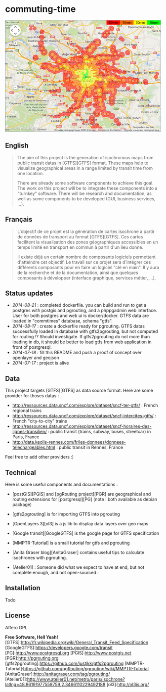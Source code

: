 commuting-time
==============

![Isochrone map from Atelier01](/atelier01-screenshot.png?raw=true)

English
-------

> The aim of this project is the generation of isochronous maps from public transit datas in [GTFS][GTFS] format.
> These maps help to visualize geographical areas in a range limited by transit time from one location.
> 
> There are already some software components to achieve this goal.
> The work on this project will be to integrate these components into a "turnkey" software.
> There will be research and documentation, as well as some components to be developed (GUI, business services, ...).

Français
--------
> L'objectif de ce projet est la génération de cartes isochrone à partir de données de transport au format [GTFS][GTFS].
> Ces cartes facilitent la visualisation des zones géographiques accessibles en un temps limité en transport en commun à partir d'un lieu donné.
> 
> Il existe déjà un certain nombre de composants logiciels permettant d'atteindre cet objectif.
> Le travail sur ce projet sera d'intégrer ces différents composants pour en faire un logiciel "clé en main".
> Il y aura de la recherche et de la documentation, ainsi que quelques composants à développer (interface graphique, services métier, ...).

Status updates
--------------
- *2014-08-21* : completed dockerfile. you can build and run to get a postgres with postgis and pgrouting, and a phppgadmin web interface. User for both postgres and web ui is docker/docker. GTFS data are loaded in "commtimes" database, schema "gtfs".
- *2014-08-17* : create a dockerfile ready for pgrouting. GTFS datas successfully loaded in database with gtfs2pgrouting, but not computed for routing !? Should investigate. If gtfs2pgrouting do not more than loading in db, it should be better to load gtfs from web application in front of postgresql.
- *2014-07-18* : fill this README and push a proof of concept over openlayer and geojson
- *2014-07-17* : project is alive


Data
----
This project targets [GTFS][GTFS] as data source format.
Here are some provider for thoses datas :

* http://ressources.data.sncf.com/explore/dataset/sncf-ter-gtfs/ : French regional trains
* http://ressources.data.sncf.com/explore/dataset/sncf-intercites-gtfs/ : French "city-to-city" trains
* http://ressources.data.sncf.com/explore/dataset/sncf-horaires-des-lignes-transilien/ : public transit (trains, subway, buses, streetcar) in Paris, France
* http://data.keolis-rennes.com/fr/les-donnees/donnees-telechargeables.html : public transit in Rennes, France

Feel free to add other providers :)


Technical
---------

Here is some useful components and documentations :

- [postGIS][PGIS] and [pgRouting project][PGR] are geographical and routing extensions for [postgresql][PG] (note : both available as debian package)
- [gtfs2pgrouting] is for importing GTFS into pgrouting
- [OpenLayers 3][ol3] is a js lib to display data layers over geo maps


- [Google transit][GoogleGTFS] is the google page for GTFS specification
- [MMPTR-Tutorial] is a small tutorial for gtfs and pgrouting
- [Anita Graser blog][AnitaGraser] contains useful tips to calculate isochrones with pgrouting.
- [Atelier01] : Someone did what we expect to have at end, but not complete enough, and not open-sourced :

Installation
------------
Todo

License
-------
Affero GPL


**Free Software, Hell Yeah!**
[GTFS]:http://fr.wikipedia.org/wiki/General_Transit_Feed_Specification
[GoogleGTFS]:https://developers.google.com/transit
[PG]:http://www.postgresql.org
[PGIS]:http://www.postgis.net
[PGR]:http://pgrouting.org
[gtfs2pgrouting]:https://github.com/justjkk/gtfs2pgrouting
[MMPTR-Tutorial]:https://github.com/pgRouting/pgrouting/wiki/MMPTR-Tutorial
[AnitaGraser]:http://anitagraser.com/tag/pgrouting/
[Atelier01]:http://www.atelier01.net/metro/paris/isochrone?latlng=48.86191977558759,2.3466110229492188
[ol3]:http://ol3js.org/
